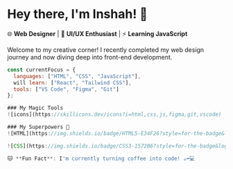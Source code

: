 # Hey there, I'm Inshah! 👋

🌐 **Web Designer** | 🎨 **UI/UX Enthusiast** | ⚡ **Learning JavaScript**

Welcome to my creative corner! I recently completed my web design journey and now diving deep into front-end development. 

```javascript
const currentFocus = {
  languages: ["HTML", "CSS", "JavaScript"],
  will learn: ["React", "Tailwind CSS"],
  tools: ["VS Code", "Figma", "Git"]
};

### My Magic Tools  
![icons](https://skillicons.dev/icons?i=html,css,js,figma,git,vscode)  

### My Superpowers 🦸
![HTML](https://img.shields.io/badge/HTML5-E34F26?style=for-the-badge&logo=html5&logoColor=white)

![CSS](https://img.shields.io/badge/CSS3-1572B6?style=for-the-badge&logo=css3&logoColor=white)

🐱 **Fun Fact**: I'm currently turning coffee into code! ☕➡️💻

